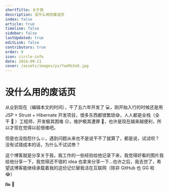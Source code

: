 ```yaml
---
shortTitle: 关于我
description: 没什么用的废话页
index: false
article: true
timeline: false
sidebar: false
lastUpdated: true
editLink: false
contributors: true
order: 0
icon: circle-info
date: 2024-09-11
cover: /assets/images/ys/YaeMikoS.jpg
---
```


# 没什么用的废话页

<VPBanner
  title="Mango Crisp"
  content="Know why,so you can know how. <br><br> <span style='font-family: Confession, YouYuan;font-weight: 800;'>混迹多年的互联网，如您所见的二次元，知识音乐 ACG，CV 得一手好代码。</span>"
  logo="/assets/images/avatar.jpg"
  :actions='[
    {
      text: "访问",
      link:"https://github.com/mangocrisp",
    },
    {
      text: "仓库",
      link: "https://github.com/mangocrisp/mangocrisp.github.io",
      type: "default",
    },
  ]'
/>

从业到现在（编辑本文的时间），干了五六年开发了 :computer:，刚开始入行的时候还是用 JSP + Strust + Hibernate 开发项目，很多东西都很繁琐:sweat_smile:，人人都是全栈（全干 :clown_face: ）工程师，开发极其困难 :confounded:，维护极其遭罪 :triumph:，也许是现在越来越便利，所以才现在觉得以前很难吧。

但是也没抱怨什么:relaxed:，遇到问题从来也不是说干不了就算了，都是说，试试呗？没有试错成本的话，为什么不试试:sunglasses:？

这个博客就是分享关于我，我工作的一些经验给他记录下来，我觉得好看的图片我给他分享一下，我觉得还不错的 idea 也拿来分享一下...也许之后，我去世了，希望这博客能继续承载着我的这份记忆替我活在互联网（除非 GitHub 也 GG 啦 :joy:）

<span style="font-family: Confession, YouYuan;font-weight: 800;">fin</span> :tada: